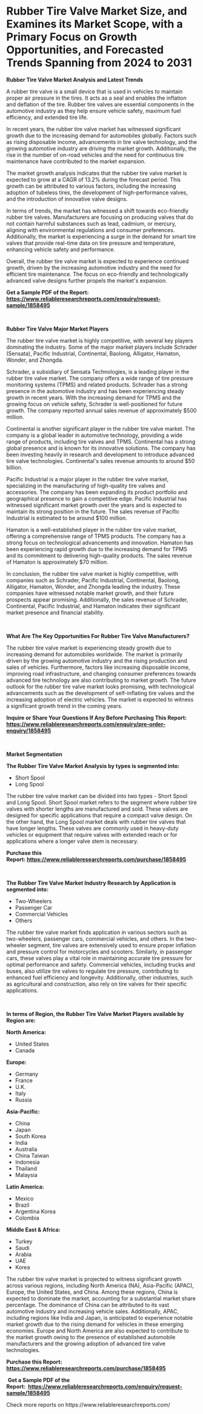 <p><h1>Rubber Tire Valve Market Size, and Examines its Market Scope, with a Primary Focus on Growth Opportunities, and Forecasted Trends Spanning from 2024 to 2031</h1></p><p><strong>Rubber Tire Valve Market Analysis and Latest Trends</strong></p>
<p><p>A rubber tire valve is a small device that is used in vehicles to maintain proper air pressure in the tires. It acts as a seal and enables the inflation and deflation of the tire. Rubber tire valves are essential components in the automotive industry as they help ensure vehicle safety, maximum fuel efficiency, and extended tire life.</p><p>In recent years, the rubber tire valve market has witnessed significant growth due to the increasing demand for automobiles globally. Factors such as rising disposable income, advancements in tire valve technology, and the growing automotive industry are driving the market growth. Additionally, the rise in the number of on-road vehicles and the need for continuous tire maintenance have contributed to the market expansion.</p><p>The market growth analysis indicates that the rubber tire valve market is expected to grow at a CAGR of 13.2% during the forecast period. This growth can be attributed to various factors, including the increasing adoption of tubeless tires, the development of high-performance valves, and the introduction of innovative valve designs.</p><p>In terms of trends, the market has witnessed a shift towards eco-friendly rubber tire valves. Manufacturers are focusing on producing valves that do not contain harmful substances such as lead, cadmium, or mercury, aligning with environmental regulations and consumer preferences. Additionally, the market is experiencing a surge in the demand for smart tire valves that provide real-time data on tire pressure and temperature, enhancing vehicle safety and performance.</p><p>Overall, the rubber tire valve market is expected to experience continued growth, driven by the increasing automotive industry and the need for efficient tire maintenance. The focus on eco-friendly and technologically advanced valve designs further propels the market's expansion.</p></p>
<p><strong>Get a Sample PDF of the Report:&nbsp; <a href="https://www.reliableresearchreports.com/enquiry/request-sample/1858495">https://www.reliableresearchreports.com/enquiry/request-sample/1858495</a></strong></p>
<p>&nbsp;</p>
<p><strong>Rubber Tire Valve Major Market Players</strong></p>
<p><p>The rubber tire valve market is highly competitive, with several key players dominating the industry. Some of the major market players include Schrader (Sensata), Pacific Industrial, Continental, Baolong, Alligator, Hamaton, Wonder, and Zhongda.</p><p>Schrader, a subsidiary of Sensata Technologies, is a leading player in the rubber tire valve market. The company offers a wide range of tire pressure monitoring systems (TPMS) and related products. Schrader has a strong presence in the automotive industry and has been experiencing steady growth in recent years. With the increasing demand for TPMS and the growing focus on vehicle safety, Schrader is well-positioned for future growth. The company reported annual sales revenue of approximately $500 million.</p><p>Continental is another significant player in the rubber tire valve market. The company is a global leader in automotive technology, providing a wide range of products, including tire valves and TPMS. Continental has a strong global presence and is known for its innovative solutions. The company has been investing heavily in research and development to introduce advanced tire valve technologies. Continental's sales revenue amounts to around $50 billion.</p><p>Pacific Industrial is a major player in the rubber tire valve market, specializing in the manufacturing of high-quality tire valves and accessories. The company has been expanding its product portfolio and geographical presence to gain a competitive edge. Pacific Industrial has witnessed significant market growth over the years and is expected to maintain its strong position in the future. The sales revenue of Pacific Industrial is estimated to be around $100 million.</p><p>Hamaton is a well-established player in the rubber tire valve market, offering a comprehensive range of TPMS products. The company has a strong focus on technological advancements and innovation. Hamaton has been experiencing rapid growth due to the increasing demand for TPMS and its commitment to delivering high-quality products. The sales revenue of Hamaton is approximately $70 million.</p><p>In conclusion, the rubber tire valve market is highly competitive, with companies such as Schrader, Pacific Industrial, Continental, Baolong, Alligator, Hamaton, Wonder, and Zhongda leading the industry. These companies have witnessed notable market growth, and their future prospects appear promising. Additionally, the sales revenue of Schrader, Continental, Pacific Industrial, and Hamaton indicates their significant market presence and financial stability.</p></p>
<p>&nbsp;</p>
<p><strong>What Are The Key Opportunities For Rubber Tire Valve Manufacturers?</strong></p>
<p><p>The rubber tire valve market is experiencing steady growth due to increasing demand for automobiles worldwide. The market is primarily driven by the growing automotive industry and the rising production and sales of vehicles. Furthermore, factors like increasing disposable income, improving road infrastructure, and changing consumer preferences towards advanced tire technology are also contributing to market growth. The future outlook for the rubber tire valve market looks promising, with technological advancements such as the development of self-inflating tire valves and the increasing adoption of electric vehicles. The market is expected to witness a significant growth trend in the coming years.</p></p>
<p><strong>Inquire or Share Your Questions If Any Before Purchasing This Report: <a href="https://www.reliableresearchreports.com/enquiry/pre-order-enquiry/1858495">https://www.reliableresearchreports.com/enquiry/pre-order-enquiry/1858495</a></strong></p>
<p>&nbsp;</p>
<p><strong>Market Segmentation</strong></p>
<p><strong>The Rubber Tire Valve Market Analysis by types is segmented into:</strong></p>
<p><ul><li>Short Spool</li><li>Long Spool</li></ul></p>
<p><p>The rubber tire valve market can be divided into two types - Short Spool and Long Spool. Short Spool market refers to the segment where rubber tire valves with shorter lengths are manufactured and sold. These valves are designed for specific applications that require a compact valve design. On the other hand, the Long Spool market deals with rubber tire valves that have longer lengths. These valves are commonly used in heavy-duty vehicles or equipment that require valves with extended reach or for applications where a longer valve stem is necessary.</p></p>
<p><strong>Purchase this Report:&nbsp;<a href="https://www.reliableresearchreports.com/purchase/1858495">https://www.reliableresearchreports.com/purchase/1858495</a></strong></p>
<p>&nbsp;</p>
<p><strong>The Rubber Tire Valve Market Industry Research by Application is segmented into:</strong></p>
<p><ul><li>Two-Wheelers</li><li>Passenger Car</li><li>Commercial Vehicles</li><li>Others</li></ul></p>
<p><p>The rubber tire valve market finds application in various sectors such as two-wheelers, passenger cars, commercial vehicles, and others. In the two-wheeler segment, tire valves are extensively used to ensure proper inflation and pressure control for motorcycles and scooters. Similarly, in passenger cars, these valves play a vital role in maintaining accurate tire pressure for optimal performance and safety. Commercial vehicles, including trucks and buses, also utilize tire valves to regulate tire pressure, contributing to enhanced fuel efficiency and longevity. Additionally, other industries, such as agricultural and construction, also rely on tire valves for their specific applications.</p></p>
<p>&nbsp;</p>
<p><strong>In terms of Region, the Rubber Tire Valve Market Players available by Region are:</strong></p>
<p>
    <p> <strong> North America: </strong>
        <ul>
            <li>United States</li>
            <li>Canada</li>
        </ul>
        </p> 
    <p> <strong> Europe: </strong>
        <ul>
            <li>Germany</li>
            <li>France</li>
            <li>U.K.</li>
            <li>Italy</li>
            <li>Russia</li>
        </ul>
        </p> 
    <p> <strong> Asia-Pacific: </strong>
        <ul>
            <li>China</li>
            <li>Japan</li>
            <li>South Korea</li>
            <li>India</li>
            <li>Australia</li>
            <li>China Taiwan</li>
            <li>Indonesia</li>
            <li>Thailand</li>
            <li>Malaysia</li>
        </ul>
        </p> 
    <p> <strong> Latin America: </strong>
        <ul>
            <li>Mexico</li>
            <li>Brazil</li>
            <li>Argentina Korea</li>
            <li>Colombia</li>
        </ul>
        </p> 
    <p> <strong> Middle East & Africa: </strong>
        <ul>
            <li>Turkey</li>
            <li>Saudi</li>
            <li>Arabia</li>
            <li>UAE</li>
            <li>Korea</li>
        </ul>
    </p>
    </p>
<p><p>The rubber tire valve market is projected to witness significant growth across various regions, including North America (NA), Asia-Pacific (APAC), Europe, the United States, and China. Among these regions, China is expected to dominate the market, accounting for a substantial market share percentage. The dominance of China can be attributed to its vast automotive industry and increasing vehicle sales. Additionally, APAC, including regions like India and Japan, is anticipated to experience notable market growth due to the rising demand for vehicles in these emerging economies. Europe and North America are also expected to contribute to the market growth owing to the presence of established automobile manufacturers and the growing adoption of advanced tire valve technologies.</p></p>
<p><strong>Purchase this Report: <a href="https://www.reliableresearchreports.com/purchase/1858495">https://www.reliableresearchreports.com/purchase/1858495</a></strong></p>
<p>&nbsp;<strong>Get a Sample PDF of the Report:&nbsp;&nbsp;<a href="https://www.reliableresearchreports.com/enquiry/request-sample/1858495">https://www.reliableresearchreports.com/enquiry/request-sample/1858495</a></strong></p>
<p><strong></strong></p>
<p>Check more reports on https://www.reliableresearchreports.com/</p>
